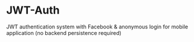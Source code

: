 # JWT-Auth
JWT authentication system with Facebook & anonymous login for mobile application (no backend persistence required)
